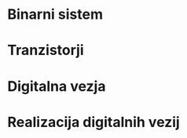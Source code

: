 # Binarni sistem

<a href="https://www.youtube.com/embed/zDNaUi2cjv4?si=9hAKgmbKsnMsQ2ZS"></a>
<a href="https://www.youtube.com/embed/PIuZaCDjNl4?si=ihofq79AG6l-2b5a"></a>
<a href="https://www.youtube.com/embed/PIuZaCDjNl4?si=7pAFbPwurvBeVcUK"></a>

# Tranzistorji

<a href="https://www.youtube.com/embed/33vbFFFn04k?si=V6bFfbHqnF6Fv_78"></a>
<a href="https://www.youtube.com/embed/DXvAlwMAxiA?si=ugD8KA6zZ3EuyWij"></a>

# Digitalna vezja

<a href="https://www.youtube.com/embed/pAbHICrph4c?si=Xj42RVl3PhtXXGQq"></a>
<a href="https://www.youtube.com/embed/C4MdUQJIhSE?si=FG8d8_OOCg2yfFm3"></a>
<a href="https://www.youtube.com/embed/8sja1RXR_Iw?si=HnUCCWx3V5DFsYEb"></a>
<a href="https://www.youtube.com/embed/0zSHzQJ6vgo?si=a8b_M6IsxdCFZCYo"></a>
<a href="https://www.youtube.com/embed/ejjCMnmDx0k?si=gS1W-8KpHWHUriAu"></a>
<a href="https://www.youtube.com/embed/QZwneRb-zqA?si=ssQiYPa9aKcWh84Q"></a>

# Realizacija digitalnih vezij

<a href="https://www.youtube.com/embed/6WReFkfrUIk?si=xItxxyehdUN8FpqV"></a>
<a href="https://www.youtube.com/embed/sTu3LwpF6XI?si=lBTdeb8gbDd6Ezrp"></a>
